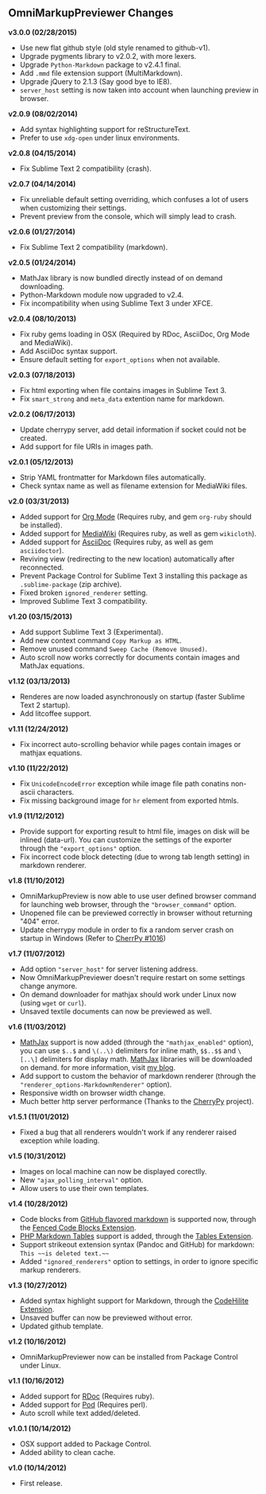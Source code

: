 OmniMarkupPreviewer Changes
---------------------------

**v3.0.0 (02/28/2015)**

* Use new flat github style (old style renamed to github-v1).
* Upgrade pygments library to v2.0.2, with more lexers.
* Upgrade `Python-Markdown` package to v2.4.1 final.
* Add `.mmd` file extension support (MultiMarkdown).
* Upgrade jQuery to 2.1.3 (Say good bye to IE8).
* `server_host` setting is now taken into account when launching preview in browser.

**v2.0.9 (08/02/2014)**

* Add syntax highlighting support for reStructureText.
* Prefer to use `xdg-open` under linux environments.

**v2.0.8 (04/15/2014)**

* Fix Sublime Text 2 compatibility (crash).

**v2.0.7 (04/14/2014)**

* Fix unreliable default setting overriding, which confuses a lot of users when
  customizing their settings.
* Prevent preview from the console, which will simply lead to crash.

**v2.0.6 (01/27/2014)**

* Fix Sublime Text 2 compatibility (markdown).

**v2.0.5 (01/24/2014)**

* MathJax library is now bundled directly instead of on demand downloading.
* Python-Markdown module now upgraded to v2.4.
* Fix incompatibility when using Sublime Text 3 under XFCE.

**v2.0.4 (08/10/2013)**

* Fix ruby gems loading in OSX (Required by RDoc, AsciiDoc, Org Mode and MediaWiki).
* Add AsciiDoc syntax support.
* Ensure default setting for `export_options` when not available.

**v2.0.3 (07/18/2013)**

* Fix html exporting when file contains images in Sublime Text 3.
* Fix `smart_strong` and `meta_data` extention name for markdown.

**v2.0.2 (06/17/2013)**

* Update cherrypy server, add detail information if socket could not be created.
* Add support for file URIs in images path.

**v2.0.1 (05/12/2013)**

* Strip YAML frontmatter for Markdown files automatically.
* Check syntax name as well as filename extension for MediaWiki files.

**v2.0 (03/31/2013)**

* Added support for [Org Mode](http://orgmode.org) (Requires ruby, and gem
  `org-ruby` should be installed).
* Added support for [MediaWiki](http://www.mediawiki.org/) (Requires ruby, as
  well as gem `wikicloth`).
* Added support for [AsciiDoc](http://www.methods.co.nz/asciidoc/) (Requires ruby,
  as well as gem `asciidoctor`).
* Reviving view (redirecting to the new location) automatically after reconnected.
* Prevent Package Control for Sublime Text 3 installing this package as
  `.sublime-package` (zip archive).
* Fixed broken `ignored_renderer` setting.
* Improved Sublime Text 3 compatibility.

**v1.20 (03/15/2013)**

* Add support Sublime Text 3 (Experimental).
* Add new context command `Copy Markup as HTML`.
* Remove unused command `Sweep Cache (Remove Unused)`.
* Auto scroll now works correctly for documents contain images and MathJax equations.

**v1.12 (03/13/2013)**

* Renderes are now loaded asynchronously on startup (faster Sublime Text 2 startup).
* Add litcoffee support.

**v1.11 (12/24/2012)**

* Fix incorrect auto-scrolling behavior while pages contain images or mathjax equations.

**v1.10 (11/22/2012)**

* Fix `UnicodeEncodeError` exception while image file path conatins non-ascii characters.
* Fix missing background image for `hr` element from exported htmls.

**v1.9 (11/12/2012)**

* Provide support for exporting result to html file, images on disk will be inlined (data-url).
  You can customize the settings of the exporter through the `"export_options"` option.
* Fix incorrect code block detecting (due to wrong tab length setting) in
  markdown renderer.

**v1.8 (11/10/2012)**

* OmniMarkupPreview is now able to use user defined browser command for launching
  web browser, through the `"browser_command"` option.
* Unopened file can be previewed correctly in browser without returning "404" error.
* Update cherrypy module in order to fix a random server crash on startup in
  Windows (Refer to [CherrPy #1016])

[CherrPy #1016]: https://bitbucket.org/cherrypy/cherrypy/issue/1016/windowserror-error-6-the-handle-is-invalid

**v1.7 (11/07/2012)**

* Add option `"server_host"` for server listening address.
* Now OmniMarkupPreviewer doesn't require restart on some settings change anymore.
* On demand downloader for mathjax should work under Linux now (using `wget` or `curl`).
* Unsaved textile documents can now be previewed as well.

**v1.6 (11/03/2012)**

* [MathJax] support is now added (through the `"mathjax_enabled"` option), you can
  use `$..$` and `\(..\)` delimiters for inline math, `$$..$$` and `\[..\]` delimiters
  for display math. [MathJax] libraries will be downloaded on demand. for more
  information, visit [my blog](http://theo.im/blog/2012/11/03/latex-support-in-omnimarkuppreviewer/).
* Add support to custom the behavior of markdown renderer (through the
  `"renderer_options-MarkdownRenderer"` option).
* Responsive width on browser width change.
* Much better http server performance (Thanks to the [CherryPy] project).

[MathJax]: http://www.mathjax.org
[CherryPy]: http://www.cherrypy.org

**v1.5.1 (11/01/2012)**

* Fixed a bug that all renderers wouldn't work if any renderer raised exception
  while loading.

**v1.5 (10/31/2012)**

* Images on local machine can now be displayed corectlly.
* New `"ajax_polling_interval"` option.
* Allow users to use their own templates.

**v1.4 (10/28/2012)**

* Code blocks from [GitHub flavored markdown] is supported now, through the
  [Fenced Code Blocks Extension].
* [PHP Markdown Tables] support is added, through the [Tables Extension].
* Support strikeout extension syntax (Pandoc and GitHub) for markdown: `This ~~is deleted text.~~`
* Added `"ignored_renderers"` option to settings, in order to ignore specific
  markup renderers.

[GitHub flavored markdown]: http://github.github.com/github-flavored-markdown/
[Fenced Code Blocks Extension]: http://packages.python.org/Markdown/extensions/fenced_code_blocks.html
[PHP Markdown Tables]: http://michelf.ca/projects/php-markdown/extra/#table
[Tables Extension]: http://packages.python.org/Markdown/extensions/tables.html

**v1.3 (10/27/2012)**

* Added syntax highlight support for Markdown, through the [CodeHilite Extension].
* Unsaved buffer can now be previewed without error.
* Updated github template.

[CodeHilite Extension]: http://packages.python.org/Markdown/extensions/code_hilite.html

**v1.2 (10/16/2012)**

* OmniMarkupPreviewer now can be installed from Package Control under Linux.

**v1.1 (10/16/2012)**

* Added support for [RDoc](http://rdoc.sourceforge.net/) (Requires ruby).
* Added support for [Pod](http://search.cpan.org/dist/perl/pod/perlpod.pod) (Requires perl).
* Auto scroll while text added/deleted.

**v1.0.1 (10/14/2012)**

* OSX support added to Package Control.
* Added ability to clean cache.

**v1.0 (10/14/2012)**

* First release.
